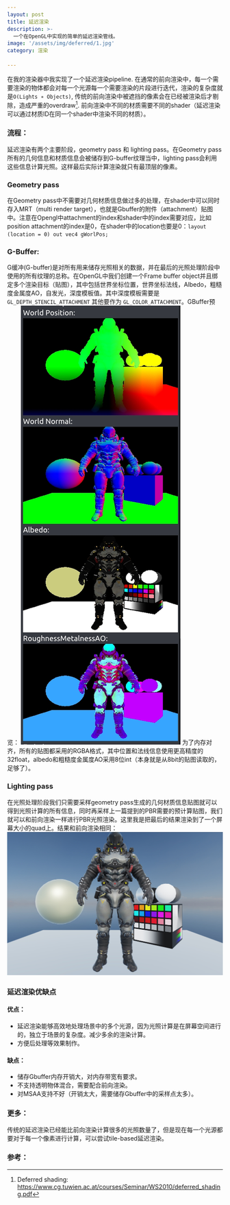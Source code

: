 ```yaml
---
layout: post
title: 延迟渲染
description: >-
  一个在OpenGL中实现的简单的延迟渲染管线。
image: '/assets/img/deferred/1.jpg'
category: 渲染

---
```


在我的渲染器中我实现了一个延迟渲染pipeline. 在通常的前向渲染中，每一个需要渲染的物体都会对每一个光源每一个需要渲染的片段进行迭代，渲染的复杂度就是`O(Lights ∗ Objects)`, 传统的前向渲染中被遮挡的像素会在已经被渲染后才剔除，造成严重的overdraw[^1]. 前向渲染中不同的材质需要不同的shader（延迟渲染可以通过材质ID在同一个shader中渲染不同的材质）。
### 流程：
延迟渲染有两个主要阶段，geometry pass 和 lighting pass。在Geometry pass所有的几何信息和材质信息会被储存到G-buffer纹理当中，lighting pass会利用这些信息计算光照。这样最后实际计算渲染就只有最顶层的像素。
### Geometry pass
在Geometry pass中不需要对几何材质信息做过多的处理，在shader中可以同时存入MRT（multi render target），也就是Gbuffer的附件（attachment）贴图中。注意在Opengl中attachment的index和shader中的index需要对应，比如position attachment的index是0，在shader中的location也要是0：`layout (location = 0) out vec4 gWorlPos;`
### G-Buffer:
G缓冲(G-buffer)是对所有用来储存光照相关的数据，并在最后的光照处理阶段中使用的所有纹理的总称。在OpenGL中我们创建一个Frame buffer object并且绑定多个渲染目标（贴图），其中包括世界坐标位置，世界坐标法线，Albedo，粗糙度金属度AO，自发光，深度模板值。其中深度模板需要是`GL_DEPTH_STENCIL_ATTACHMENT` 其他要作为 `GL_COLOR_ATTACHMENT`。GBuffer预览：
				![](/assets/img/deferred/3.png)
为了内存对齐，所有的贴图都采用的RGBA格式，其中位置和法线信息使用更高精度的32float，albedo和粗糙度金属度AO采用8位int（本身就是从8bit的贴图读取的，足够了）。
### Lighting pass
在光照处理阶段我们只需要采样geometry pass生成的几何材质信息贴图就可以得到光照计算的所有信息，同时再采样上一篇提到的PBR需要的预计算贴图，我们就可以和前向渲染一样进行PBR光照渲染。这里我是把最后的结果渲染到了一个屏幕大小的quad上。结果和前向渲染相同：![](/assets/img/deferred/2.png)

### 延迟渲染优缺点
#### 优点：
- 延迟渲染能够高效地处理场景中的多个光源，因为光照计算是在屏幕空间进行的，独立于场景的复杂度。减少多余的渲染计算。
- 方便后处理等效果制作。

#### 缺点：
- 储存Gbuffer内存开销大，对内存带宽有要求。
- 不支持透明物体混合，需要配合前向渲染。
- 对MSAA支持不好（开销太大，需要储存Gbuffer中的采样点太多）。

### 更多：
传统的延迟渲染已经能比前向渲染计算很多的光照数量了，但是现在每一个光源都要对于每一个像素进行计算，可以尝试tile-based延迟渲染。

### 参考：
[^1]: Deferred shading: https://www.cg.tuwien.ac.at/courses/Seminar/WS2010/deferred_shading.pdf